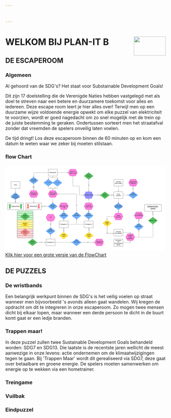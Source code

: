 ```yaml
---


---
```


# WELKOM BIJ PLAN-IT B   <img src="planit B2-modified;jpeg" width="100" height="60" align="right">

## DE ESCAPEROOM

### Algemeen

Al gehoord van de SDG's? Het staat voor Substainable Development Goals! 

Dit zijn 17 doelstelling die de Verenigde Naties hebben vastgelegd met als doel te streven naar een betere en duurzamere toekomst voor alles en iedereen. Deze escape room leert je hier alles over! Terwijl men op een duurzame wijze voldoende energie opwekt om elke puzzel van elektriciteit te voorzien, wordt er goed nagedacht om zo snel mogelijk met de trein op de juiste bestemming te geraken. Ondertussen sorteert men het straatafval zonder dat vreemden de spelers onveilig laten voelen. 

De tijd dringt! Los deze escaperoom binnen de 60 minuten op en kom een datum te weten waar we zeker bij moeten stilstaan.

### flow Chart

![](Plan-It-B-flowchart.png)
[Klik hier voor een grote versie van de FlowChart](https://github.com/PLAN-IT-B/PLAN-IT-B-general/blob/main/Plan-It-B-flowchart.png?raw=true)

## DE PUZZELS

### De wristbands
Een belangrijk werkpunt binnen de SDG's is het veilig voelen op straat wanneer men bijvoorbeeld 's avonds alleen gaat wandelen. Wij kregen de opdracht om dit te integreren in onze escaperoom. Zo mogen twee mensen dicht bij elkaar lopen, maar wanneer een derde persoon te dicht in de buurt komt gaat er een ledje branden.

### Trappen maar!
In deze puzzel zullen twee Sustainable Development Goals behandeld worden: SDG7 en SDG13. Die laatste is de recentste jaren wellicht de meest aanwezige in onze levens: actie ondernemen om de klimaatwijzigingen tegen te gaan. Bij 'Trappen Maar' wordt dit gerealiseerd via SDG7, deze gaat over betaalbare en groene energie. De spelers moeten samenwerken om energie op te wekken via een hometrainer.


### Treingame


### Vuilbak


### Eindpuzzel